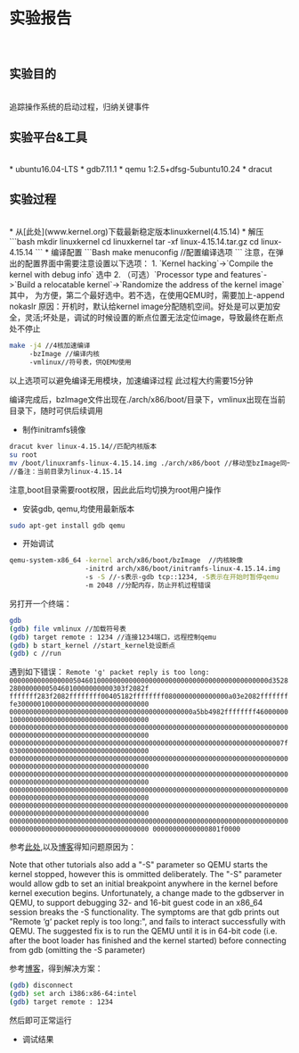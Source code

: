 <h1>实验报告</h1><br />
<h2>实验目的</h2><br />
追踪操作系统的启动过程，归纳关键事件
<h2>实验平台&工具</h2><br />
* ubuntu16.04-LTS    
* gdb7.11.1
* qemu 1:2.5+dfsg-5ubuntu10.24
* dracut
<h2>实验过程</h2><br />
* 从[此处](www.kernel.org)下载最新稳定版本linuxkernel(4.15.14)
* 解压
```bash
mkdir linuxkernel            
cd linuxkernel 
tar -xf linux-4.15.14.tar.gz 
cd linux-4.15.14
```
* 编译配置
```Bash        
make menuconfig //配置编译选项
```
注意，在弹出的配置界面中需要注意设置以下选项：
        1. `Kernel hacking`->`Compile the kernel with debug info` 选中
	2. （可选）`Processor type and features`->`Build a relocatable kernel`->`Randomize the address of the kernel image`
其中，  为方便，第二个最好选中。若不选，在使用QEMU时，需要加上-append nokaslr
原因：开机时，默认给kernel image分配随机空间。好处是可以更加安全，灵活;坏处是，调试的时候设置的断点位置无法定位image，导致最终在断点处不停止

```bash
make -j4 //4核加速编译
     -bzImage //编译内核
     -vmlinux//符号表，供QEMU使用
```
以上选项可以避免编译无用模块，加速编译过程
此过程大约需要15分钟

编译完成后，bzImage文件出现在./arch/x86/boot/目录下，vmlinux出现在当前目录下，随时可供后续调用

* 制作initramfs镜像

```Bash
dracut kver linux-4.15.14//匹配内核版本
su root
mv /boot/linuxramfs-linux-4.15.14.img ./arch/x86/boot //移动至bzImage同一目录
//备注：当前目录为linux-4.15.14
```
注意,boot目录需要root权限，因此此后均切换为root用户操作

* 安装gdb, qemu,均使用最新版本
```Bash
sudo apt-get install gdb qemu
```
* 开始调试
```Bash
qemu-system-x86_64 -kernel arch/x86/boot/bzImage  //内核映像
                   -initrd arch/x86/boot/initramfs-linux-4.15.14.img
                   -s -S //-s表示-gdb tcp::1234, -S表示在开始时暂停qemu
                   -m 2048 //分配内存，防止开机过程错误
```

另打开一个终端：
```Bash
gdb
(gdb) file vmlinux //加载符号表
(gdb) target remote : 1234 //连接1234端口，远程控制qemu
(gdb) b start_kernel //start_kernel处设断点
(gdb) c //run 
```
遇到如下错误：
``Remote 'g' packet reply is too long: 00000000000000005046010000000000000000000000000000000000000000000d352828000000005046010000000000303f2082f
fffffff283f2082ffffffff00405182ffffffff0800000000000000a03e2082ffffffffe300000100000000000000000000000000
0000000000000000000000000000000000000000000000a5bb4982ffffffff4600000010000000000000000000000000000000000
000000000000000000000000000000000000000000000000000000000000000000000000000000000000000000000000000000000
000000000000000000000000000000000000000000000000000000000000000000007f03000000000000000000000000000000000
000000000000000000000000000000000000000000000000000000000000000000000000000000000000000000000000000000000
000000000000000000000000000000000000000000000000000000000000000000000000000000000000000000000000000000000
000000000000000000000000000000000000000000000000000000000000000000000000000000000000000000000000000000000
000000000000000000000000000000000000000000000000000000000000000000000000000000000000000000000000000000000
000000000000000000000000000000000000000000000000000000000000000000000000000000000000000000000000000000000
00000000000000801f0000``

参考[此处](https://stackoverflow.com/questions/48620622/how-to-solve-qemu-gdb-debug-error-remote-g-packet-reply-is-too-long),以及[博客](http://www.mamicode.com/info-detail-2139962.html)得知问题原因为：

Note that other tutorials also add a "-S" parameter so QEMU starts the kernel stopped, however this is ommitted deliberately. The "-S" parameter would allow gdb to set an initial breakpoint anywhere in the kernel before kernel execution begins. Unfortunately, a change made to the gdbserver in QEMU, to support debugging 32- and 16-bit guest code in an x86_64 session breaks the -S functionality. The symptoms are that gdb prints out "Remote ‘g‘ packet reply is too long:", and fails to interact successfully with QEMU. The suggested fix is to run the QEMU until it is in 64-bit code (i.e. after the boot loader has finished and the kernel started) before connecting from gdb (omitting the -S parameter)

参考[博客](http://bbs.85kf.com/a21.html)，得到解决方案：
```Bash
(gdb) disconnect
(gdb) set arch i386:x86-64:intel
(gdb) target remote : 1234
```
然后即可正常运行

* 调试结果





